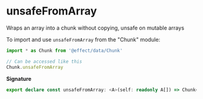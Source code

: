 # unsafeFromArray

Wraps an array into a chunk without copying, unsafe on mutable arrays

To import and use `unsafeFromArray` from the "Chunk" module:

```ts
import * as Chunk from '@effect/data/Chunk'

// Can be accessed like this
Chunk.unsafeFromArray
```

**Signature**

```ts
export declare const unsafeFromArray: <A>(self: readonly A[]) => Chunk<A>
```
